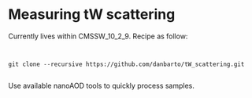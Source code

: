 # Measuring tW scattering

Currently lives within CMSSW_10_2_9. Recipe as follow:
```


git clone --recursive https://github.com/danbarto/tW_scattering.git


```

Use available nanoAOD tools to quickly process samples.

